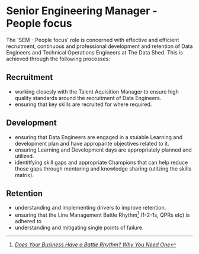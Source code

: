 # Senior Engineering Manager - People focus

The 'SEM - People focus' role is concerned with effective and efficient
recruitment, continuous and professional development and retention of Data
Engineers and Technical Operations Engineers at The Data Shed. This is achieved
through the following processes:

## Recruitment

- working closesly with the Talent Aquisition Manager to ensure high quality
  standards around the recruitment of Data Engineers.
- ensuring that key skills are recruited for where required.

## Development

- ensuring that Data Engineers are engaged in a stuiable Learning and
  development plan and have approparite objectives related to it.
- ensuring Learning and Development days are appropriately planned and utilized.
- identitfying skill gaps and appropriate Champions that can help reduce those
  gaps through mentoring and knowledge sharing (utilzing the skills matrix).

## Retention

- understanding and implementing drivers to improve retention.
- ensuring that the Line Management Battle Rhythm[^1] (1-2-1s, QPRs etc) is
  adhered to
- understanding and mitigating single points of failure.

[^1]:
    [_Does Your Business Have a Battle Rhythm? Why You Need One_](https://www.business.com/articles/diana-wertz-battle-rhythm/)
